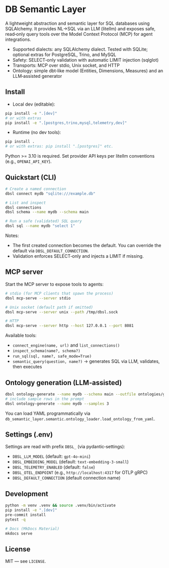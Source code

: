 # DB Semantic Layer

A lightweight abstraction and semantic layer for SQL databases using SQLAlchemy. It provides NL→SQL via an LLM (litellm) and exposes safe, read‑only query tools over the Model Context Protocol (MCP) for agent integrations.

- Supported dialects: any SQLAlchemy dialect. Tested with SQLite; optional extras for PostgreSQL, Trino, and MySQL
- Safety: SELECT‑only validation with automatic LIMIT injection (sqlglot)
- Transports: MCP over stdio, Unix socket, and HTTP
- Ontology: simple dbt‑like model (Entities, Dimensions, Measures) and an LLM‑assisted generator

## Install

- Local dev (editable):

```bash
pip install -e ".[dev]"
# or with extras
pip install -e ".[postgres,trino,mysql,telemetry,dev]"
```

- Runtime (no dev tools):

```bash
pip install .
# or with extras: pip install ".[postgres]" etc.
```

Python >= 3.10 is required. Set provider API keys per litellm conventions (e.g., `OPENAI_API_KEY`).

## Quickstart (CLI)

```bash
# Create a named connection
dbsl connect mydb "sqlite:///example.db"

# List and inspect
dbsl connections
dbsl schema --name mydb --schema main

# Run a safe (validated) SQL query
dbsl sql --name mydb "select 1"
```

Notes:
- The first created connection becomes the default. You can override the default via `DBSL_DEFAULT_CONNECTION`.
- Validation enforces SELECT‑only and injects a LIMIT if missing.

## MCP server

Start the MCP server to expose tools to agents:

```bash
# stdio (for MCP clients that spawn the process)
dbsl mcp-serve --server stdio

# Unix socket (default path if omitted)
dbsl mcp-serve --server unix --path /tmp/dbsl.sock

# HTTP
dbsl mcp-serve --server http --host 127.0.0.1 --port 8081
```

Available tools:
- `connect_engine(name, url)` and `list_connections()`
- `inspect_schema(name?, schema?)`
- `run_sql(sql, name?, safe_mode=True)`
- `semantic_query(question, name?)` → generates SQL via LLM, validates, then executes

## Ontology generation (LLM‑assisted)

```bash
dbsl ontology-generate --name mydb --schema main --outfile ontologies/generated.yml --language en
# include sample rows in the prompt
dbsl ontology-generate --name mydb --samples 3
```

You can load YAML programmatically via `db_semantic_layer.semantic.ontology_loader.load_ontology_from_yaml`.

## Settings (.env)

Settings are read with prefix `DBSL_` (via pydantic‑settings):
- `DBSL_LLM_MODEL` (default: `gpt-4o-mini`)
- `DBSL_EMBEDDING_MODEL` (default: `text-embedding-3-small`)
- `DBSL_TELEMETRY_ENABLED` (default: `false`)
- `DBSL_OTEL_ENDPOINT` (e.g., `http://localhost:4317` for OTLP gRPC)
- `DBSL_DEFAULT_CONNECTION` (default connection name)

## Development

```bash
python -m venv .venv && source .venv/bin/activate
pip install -e ".[dev]"
pre-commit install
pytest -q

# Docs (MkDocs Material)
mkdocs serve
```

## License

MIT — see `LICENSE`.